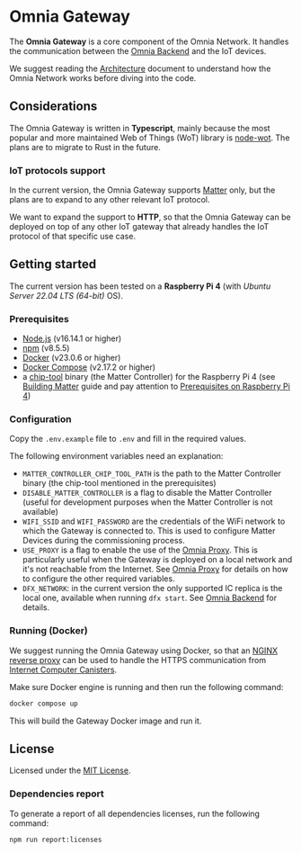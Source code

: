 # Omnia Gateway
The **Omnia Gateway** is a core component of the Omnia Network. It handles the communication between the [Omnia Backend](https://github.com/omnia-network/omnia-backend) and the IoT devices.

We suggest reading the [Architecture](https://github.com/omnia-network/omnia-backend/blob/main/docs/architecture.md) document to understand how the Omnia Network works before diving into the code.

## Considerations
The Omnia Gateway is written in **Typescript**, mainly because the most popular and more maintained Web of Things (WoT) library is [node-wot](https://github.com/eclipse-thingweb/node-wot). The plans are to migrate to Rust in the future.

### IoT protocols support
In the current version, the Omnia Gateway supports [Matter](https://csa-iot.org/all-solutions/matter/) only, but the plans are to expand to any other relevant IoT protocol.

We want to expand the support to **HTTP**, so that the Omnia Gateway can be deployed on top of any other IoT gateway that already handles the IoT protocol of that specific use case.

## Getting started
The current version has been tested on a **Raspberry Pi 4** (with *Ubuntu Server 22.04 LTS (64-bit)* OS).

### Prerequisites
- [Node.js](https://nodejs.org/en/) (v16.14.1 or higher)
- [npm](https://www.npmjs.com/) (v8.5.5)
- [Docker](https://www.docker.com/) (v23.0.6 or higher)
- [Docker Compose](https://docs.docker.com/compose/) (v2.17.2 or higher)
- a [chip-tool](https://github.com/project-chip/connectedhomeip/blob/master/docs/guides/chip_tool_guide.md) binary (the Matter Controller) for the Raspberry Pi 4 (see [Building Matter](https://github.com/project-chip/connectedhomeip/blob/master/docs/guides/BUILDING.md) guide and pay attention to [Prerequisites on Raspberry Pi 4](https://github.com/project-chip/connectedhomeip/blob/master/docs/guides/BUILDING.md#installing-prerequisites-on-raspberry-pi-4))

### Configuration
Copy the `.env.example` file to `.env` and fill in the required values.

The following environment variables need an explanation:
- `MATTER_CONTROLLER_CHIP_TOOL_PATH` is the path to the Matter Controller binary (the chip-tool mentioned in the prerequisites)
- `DISABLE_MATTER_CONTROLLER` is a flag to disable the Matter Controller (useful for development purposes when the Matter Controller is not available)
- `WIFI_SSID` and `WIFI_PASSWORD` are the credentials of the WiFi network to which the Gateway is connected to. This is used to configure Matter Devices during the commissioning process.
- `USE_PROXY` is a flag to enable the use of the [Omnia Proxy](https://github.com/omnia-network/omnia-proxy). This is particularly useful when the Gateway is deployed on a local network and it's not reachable from the Internet. See [Omnia Proxy](https://github.com/omnia-network/omnia-proxy) for details on how to configure the other required variables.
- `DFX_NETWORK`: in the current version the only supported IC replica is the local one, available when running `dfx start`. See [Omnia Backend](https://github.com/omnia-network/omnia-backend) for details.

### Running (Docker)
We suggest running the Omnia Gateway using Docker, so that an [NGINX reverse proxy](https://docs.nginx.com/nginx/admin-guide/web-server/reverse-proxy/) can be used to handle the HTTPS communication from [Internet Computer Canisters](https://internetcomputer.org/how-it-works/canister-lifecycle/).

Make sure Docker engine is running and then run the following command:
```bash
docker compose up
```
This will build the Gateway Docker image and run it.

## License
Licensed under the [MIT License](./LICENSE).

### Dependencies report
To generate a report of all dependencies licenses, run the following command:
```bash
npm run report:licenses
```
